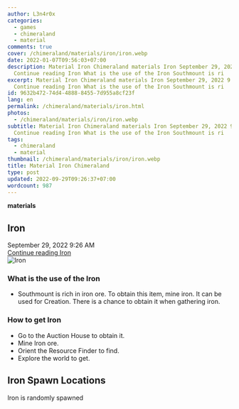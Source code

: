 ```yaml
---
author: L3n4r0x
categories:
  - games
  - chimeraland
  - material
comments: true
cover: /chimeraland/materials/iron/iron.webp
date: 2022-01-07T09:56:03+07:00
description: Material Iron Chimeraland materials Iron September 29, 2022 9:26 AM
  Continue reading Iron What is the use of the Iron Southmount is ri
excerpt: Material Iron Chimeraland materials Iron September 29, 2022 9:26 AM
  Continue reading Iron What is the use of the Iron Southmount is ri
id: 9632b472-74d4-4888-8455-7d955a8cf23f
lang: en
permalink: /chimeraland/materials/iron.html
photos:
  - /chimeraland/materials/iron/iron.webp
subtitle: Material Iron Chimeraland materials Iron September 29, 2022 9:26 AM
  Continue reading Iron What is the use of the Iron Southmount is ri
tags:
  - chimeraland
  - material
thumbnail: /chimeraland/materials/iron/iron.webp
title: Material Iron Chimeraland
type: post
updated: 2022-09-29T09:26:37+07:00
wordcount: 987
---
```


<link
  rel="stylesheet"
  href="https://rawcdn.githack.com/dimaslanjaka/Web-Manajemen/870a349/css/bootstrap-5-3-0-alpha3-wrapper.css"
/>
<section id="bootstrap-wrapper">
  <div data-bs-theme="dark">
    <div
      class="row g-0 border rounded overflow-hidden flex-md-row mb-4 shadow-sm position-relative bg-dark text-light"
    >
      <div class="col p-4 d-flex flex-column position-static">
        <strong class="d-inline-block mb-2 text-success">materials</strong>
        <h2 class="mb-0">Iron</h2>
        <div class="mb-1 text-muted">September 29, 2022 9:26 AM</div>
        <a
          href="/chimeraland/materials/iron.html"
          class="stretched-link d-none text-primary"
          >Continue reading Iron</a
        >
      </div>
      <div class="col-auto d-none d-md-block d-lg-block">
        <img
          src="https://www.webmanajemen.com/chimeraland/materials/iron/iron.webp"
          alt="Iron"
        />
      </div>
    </div>
    <div class="row">
      <div class="col-lg-6 col-12 mb-2">
        <div class="card">
          <div class="card-body">
            <h3 class="card-title">What is the use of the Iron</h3>
            <div class="card-text">
              <ul>
                <li>
                  Southmount is rich in iron ore. To obtain this item, mine
                  iron. It can be used for Creation. There is a chance to obtain
                  it when gathering iron.
                </li>
              </ul>
            </div>
          </div>
        </div>
      </div>
      <div class="col-lg-6 col-12 mb-2">
        <div class="card">
          <div class="card-body">
            <h3 class="card-title">How to get Iron</h3>
            <div class="card-text">
              <ul>
                <li>Go to the Auction House to obtain it.</li>
                <li>Mine Iron ore.</li>
                <li>Orient the Resource Finder to find.</li>
                <li>Explore the world to get.</li>
              </ul>
            </div>
          </div>
        </div>
      </div>
      <div class="col-12 mb-2">
        <h2>Iron Spawn Locations</h2>
        <p>Iron is randomly spawned</p>
      </div>
    </div>
  </div>
</section>